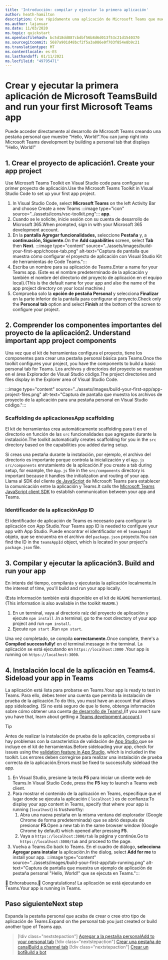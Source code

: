 ```yaml
---
title: 'Introducción: compilar y ejecutar la primera aplicación'
author: heath-hamilton
description: Cree rápidamente una aplicación de Microsoft Teams que muestre un mensaje de "Hola a todos". con Microsoft Teams Toolkit.
ms.author: lajanuar
ms.date: 11/03/2020
ms.topic: quickstart
ms.openlocfilehash: bc5d18dd887cbdbf56b8d6d013f53c21d1540370
ms.sourcegitcommit: 5687a901d48bcf2f5a3a086e0f703f854e8b9c21
ms.translationtype: MT
ms.contentlocale: es-ES
ms.lasthandoff: 01/11/2021
ms.locfileid: "49795471"
---
```

# <a name="build-and-run-your-first-microsoft-teams-app"></a><span data-ttu-id="459cd-104">Crear y ejecutar la primera aplicación de Microsoft Teams</span><span class="sxs-lookup"><span data-stu-id="459cd-104">Build and run your first Microsoft Teams app</span></span>

<span data-ttu-id="459cd-105">Puede acceder directamente al desarrollo de Microsoft Teams creando una pestaña personal que muestre "Hello, World!".</span><span class="sxs-lookup"><span data-stu-id="459cd-105">You can jump right into Microsoft Teams development by building a personal tab that displays "Hello, World!"</span></span>

## <a name="1-create-your-app-project"></a><span data-ttu-id="459cd-106">1. Crear el proyecto de aplicación</span><span class="sxs-lookup"><span data-stu-id="459cd-106">1. Create your app project</span></span>

<span data-ttu-id="459cd-107">Use Microsoft Teams Toolkit en Visual Studio code para configurar su primer proyecto de aplicación.</span><span class="sxs-lookup"><span data-stu-id="459cd-107">Use the Microsoft Teams Toolkit in Visual Studio Code to set up your first app project.</span></span>

1. In Visual Studio Code, select **Microsoft Teams** on the left Activity Bar and choose Create a new Teams :::image type="icon" source="../assets/icons/vsc-toolkit.png"::: **app**.
1. <span data-ttu-id="459cd-109">Cuando se le solicite, inicie sesión con su cuenta de desarrollo de Microsoft 365.</span><span class="sxs-lookup"><span data-stu-id="459cd-109">When prompted, sign in with your Microsoft 365 development account.</span></span>
1. <span data-ttu-id="459cd-110">En la **pantalla Agregar funcionalidades,** seleccione **Pestaña** y, a **continuación, Siguiente.**</span><span class="sxs-lookup"><span data-stu-id="459cd-110">On the **Add capabilities** screen, select **Tab** then **Next**.</span></span>
:::image type="content" source="../assets/images/build-your-first-app/choose-tab.png" alt-text="Captura de pantalla que muestra cómo configurar el proyecto de aplicación con Visual Studio Kit de herramientas de Code Teams.":::
1. <span data-ttu-id="459cd-112">Escriba un nombre para su aplicación de Teams.</span><span class="sxs-lookup"><span data-stu-id="459cd-112">Enter a name for your Teams app.</span></span> <span data-ttu-id="459cd-113">(Este es el nombre predeterminado de la aplicación y también el nombre del directorio del proyecto de aplicación en el equipo local).</span><span class="sxs-lookup"><span data-stu-id="459cd-113">(This is the default name for your app and also the name of the app project directory on your local machine.)</span></span>
1. <span data-ttu-id="459cd-114">Comprueba solo la **opción de pestaña Personal** y selecciona **Finalizar** en la parte inferior de la pantalla para configurar el proyecto.</span><span class="sxs-lookup"><span data-stu-id="459cd-114">Check only the **Personal tab** option and select **Finish** at the bottom of the screen to configure your project.</span></span>

## <a name="2-understand-important-app-project-components"></a><span data-ttu-id="459cd-115">2. Comprender los componentes importantes del proyecto de la aplicación</span><span class="sxs-lookup"><span data-stu-id="459cd-115">2. Understand important app project components</span></span>

<span data-ttu-id="459cd-116">Una vez que el kit de herramientas configura el proyecto, tiene los componentes para crear una pestaña personal básica para Teams.</span><span class="sxs-lookup"><span data-stu-id="459cd-116">Once the toolkit configures your project, you have the components to build a basic personal tab for Teams.</span></span> <span data-ttu-id="459cd-117">Los archivos y directorios del proyecto se muestran en el área Explorador de Visual Studio código.</span><span class="sxs-lookup"><span data-stu-id="459cd-117">The project directories and files display in the Explorer area of Visual Studio Code.</span></span>

:::image type="content" source="../assets/images/build-your-first-app/app-project-files.png" alt-text="Captura de pantalla que muestra los archivos de proyecto de la aplicación para una pestaña personal en Visual Studio código.":::

### <a name="app-scaffolding"></a><span data-ttu-id="459cd-119">Scaffolding de aplicaciones</span><span class="sxs-lookup"><span data-stu-id="459cd-119">App scaffolding</span></span>

<span data-ttu-id="459cd-120">El kit de herramientas crea automáticamente scaffolding para ti en el directorio en función de las `src` funcionalidades que agregaste durante la instalación.</span><span class="sxs-lookup"><span data-stu-id="459cd-120">The toolkit automatically creates scaffolding for you in the `src` directory based on the capabilities you added during setup.</span></span>

<span data-ttu-id="459cd-121">Si creas una pestaña durante la instalación, por ejemplo, el archivo del directorio es importante porque controla la inicialización y el `App.js` `src/components` enrutamiento de la aplicación.</span><span class="sxs-lookup"><span data-stu-id="459cd-121">If you create a tab during setup, for example, the `App.js` file in the `src/components` directory is important because it handles the initialization and routing of your app.</span></span> <span data-ttu-id="459cd-122">Llama al SDK del cliente [de JavaScript](../tabs/how-to/using-teams-client-sdk.md) de Microsoft Teams para establecer la comunicación entre la aplicación y Teams.</span><span class="sxs-lookup"><span data-stu-id="459cd-122">It calls the [Microsoft Teams JavaScript client SDK](../tabs/how-to/using-teams-client-sdk.md) to establish communication between your app and Teams.</span></span>

### <a name="app-id"></a><span data-ttu-id="459cd-123">Identificador de la aplicación</span><span class="sxs-lookup"><span data-stu-id="459cd-123">App ID</span></span>

<span data-ttu-id="459cd-124">El identificador de aplicación de Teams es necesario para configurar la aplicación con App Studio.</span><span class="sxs-lookup"><span data-stu-id="459cd-124">Your Teams app ID is needed to configure your app with App Studio.</span></span> <span data-ttu-id="459cd-125">Puede encontrar el identificador en el `teamsAppId` objeto, que se encuentra en el archivo del `package.json` proyecto.</span><span class="sxs-lookup"><span data-stu-id="459cd-125">You can find the ID in the `teamsAppId` object, which is located in your project's `package.json` file.</span></span>

## <a name="3-build-and-run-your-app"></a><span data-ttu-id="459cd-126">3. Compilar y ejecutar la aplicación</span><span class="sxs-lookup"><span data-stu-id="459cd-126">3. Build and run your app</span></span>

<span data-ttu-id="459cd-127">En interés del tiempo, compilarás y ejecutarás la aplicación localmente.</span><span class="sxs-lookup"><span data-stu-id="459cd-127">In the interest of time, you'll build and run your app locally.</span></span>

<span data-ttu-id="459cd-128">(Esta información también está disponible en el kit de `README` herramientas).</span><span class="sxs-lookup"><span data-stu-id="459cd-128">(This information is also available in the toolkit `README`.)</span></span>

1. <span data-ttu-id="459cd-129">En un terminal, vaya al directorio raíz del proyecto de aplicación y ejecute `npm install` .</span><span class="sxs-lookup"><span data-stu-id="459cd-129">In a terminal, go to the root directory of your app project and run `npm install`.</span></span>
1. <span data-ttu-id="459cd-130">Ejecute `npm start` .</span><span class="sxs-lookup"><span data-stu-id="459cd-130">Run `npm start`.</span></span>

<span data-ttu-id="459cd-131">Una vez completado, se compila **correctamente.**</span><span class="sxs-lookup"><span data-stu-id="459cd-131">Once complete, there's a **Compiled successfully!**</span></span> <span data-ttu-id="459cd-132">en el terminal.</span><span class="sxs-lookup"><span data-stu-id="459cd-132">message in the terminal.</span></span> <span data-ttu-id="459cd-133">La aplicación se está ejecutando en `https://localhost:3000` .</span><span class="sxs-lookup"><span data-stu-id="459cd-133">Your app is running on `https://localhost:3000`.</span></span>

## <a name="4-sideload-your-app-in-teams"></a><span data-ttu-id="459cd-134">4. Instalación local de la aplicación en Teams</span><span class="sxs-lookup"><span data-stu-id="459cd-134">4. Sideload your app in Teams</span></span>

<span data-ttu-id="459cd-135">La aplicación está lista para probarse en Teams.</span><span class="sxs-lookup"><span data-stu-id="459cd-135">Your app is ready to test in Teams.</span></span> <span data-ttu-id="459cd-136">Para ello, debes tener una cuenta que permita la instalación de prueba de la aplicación.</span><span class="sxs-lookup"><span data-stu-id="459cd-136">To do this, you must have an account that allows app sideloading.</span></span> <span data-ttu-id="459cd-137">(Si no está seguro de que lo tiene, obtenga información sobre cómo obtener una cuenta [de desarrollo de Teams).](../build-your-first-app/build-first-app-overview.md#set-up-your-development-account)</span><span class="sxs-lookup"><span data-stu-id="459cd-137">(If you aren't sure you have that, learn about getting a [Teams development account](../build-your-first-app/build-first-app-overview.md#set-up-your-development-account).)</span></span>

> [!TIP]
> <span data-ttu-id="459cd-138">Antes de realizar la instalación de prueba de la aplicación, comprueba si hay problemas con la característica de validación de [App Studio,](../concepts/deploy-and-publish/appsource/prepare/submission-checklist.md#teams-app-validation-tool)que se incluye en el kit de herramientas.</span><span class="sxs-lookup"><span data-stu-id="459cd-138">Before sideloading your app, check for issues using the [validation feature in App Studio](../concepts/deploy-and-publish/appsource/prepare/submission-checklist.md#teams-app-validation-tool), which is included in the toolkit.</span></span> <span data-ttu-id="459cd-139">Los errores deben corregirse para realizar una instalación de prueba correcta de la aplicación.</span><span class="sxs-lookup"><span data-stu-id="459cd-139">Errors must be fixed to successfully sideload the app.</span></span>

1. <span data-ttu-id="459cd-140">En Visual Studio, presione la tecla **F5** para iniciar un cliente web de Teams.</span><span class="sxs-lookup"><span data-stu-id="459cd-140">In Visual Studio Code, press the **F5** key to launch a Teams web client.</span></span>
1. <span data-ttu-id="459cd-141">Para mostrar el contenido de la aplicación en Teams, especifique que el lugar donde se ejecuta la aplicación ( `localhost` ) es de confianza:</span><span class="sxs-lookup"><span data-stu-id="459cd-141">To display your app content in Teams, specify that where your app is running (`localhost`) is trustworthy:</span></span>
   1. <span data-ttu-id="459cd-142">Abra una nueva pestaña en la misma ventana del explorador (Google Chrome de forma predeterminada) que se abrió después de presionar **F5**.</span><span class="sxs-lookup"><span data-stu-id="459cd-142">Open a new tab in the same browser window (Google Chrome by default) which opened after pressing **F5**.</span></span>
   1. <span data-ttu-id="459cd-143">Vaya a `https://localhost:3000/tab` la página y continúe.</span><span class="sxs-lookup"><span data-stu-id="459cd-143">Go to `https://localhost:3000/tab` and proceed to the page.</span></span>
1. <span data-ttu-id="459cd-144">Vuelva a Teams.</span><span class="sxs-lookup"><span data-stu-id="459cd-144">Go back to Teams.</span></span> <span data-ttu-id="459cd-145">En el cuadro de diálogo, **selecciona Agregar para instalar** la aplicación.</span><span class="sxs-lookup"><span data-stu-id="459cd-145">In the dialog, select **Add for me** to install your app.</span></span>
:::image type="content" source="../assets/images/build-your-first-app/tab-running.png" alt-text="Captura de pantalla que muestra un ejemplo de aplicación de pestaña personal &quot;Hello, World!&quot; que se ejecuta en Teams.":::

<span data-ttu-id="459cd-147">🎉 Enhorabuena.</span><span class="sxs-lookup"><span data-stu-id="459cd-147">🎉 Congratulations!</span></span> <span data-ttu-id="459cd-148">La aplicación se está ejecutando en Teams.</span><span class="sxs-lookup"><span data-stu-id="459cd-148">Your app is running in Teams.</span></span>

## <a name="next-step"></a><span data-ttu-id="459cd-149">Paso siguiente</span><span class="sxs-lookup"><span data-stu-id="459cd-149">Next step</span></span>

<span data-ttu-id="459cd-150">Expanda la pestaña personal que acaba de crear o cree otro tipo de aplicación de Teams.</span><span class="sxs-lookup"><span data-stu-id="459cd-150">Expand on the personal tab you just created or build another type of Teams app.</span></span>

> [!div class="nextstepaction"]
> [<span data-ttu-id="459cd-151">Agregar a la pestaña personal</span><span class="sxs-lookup"><span data-stu-id="459cd-151">Add to your personal tab</span></span>](../build-your-first-app/build-personal-tab.md)
> [!div class="nextstepaction"]
> [<span data-ttu-id="459cd-152">Crear una pestaña de canal</span><span class="sxs-lookup"><span data-stu-id="459cd-152">Build a channel tab</span></span>](../build-your-first-app/build-channel-tab.md)
> [!div class="nextstepaction"]
> [<span data-ttu-id="459cd-153">Crear un bot</span><span class="sxs-lookup"><span data-stu-id="459cd-153">Build a bot</span></span>](../build-your-first-app/build-bot.md)
